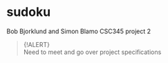 # sudoku
Bob Bjorklund and Simon Blamo CSC345 project 2

>{!ALERT}  
>Need to meet and go over project specifications
